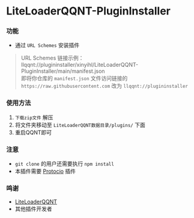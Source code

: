 # LiteLoaderQQNT-PluginInstaller

### 功能
- 通过 `URL Schemes` 安装插件  

> URL Schemes 链接示例：   
llqqnt://plugininstaller/xinyihl/LiteLoaderQQNT-PluginInstaller/main/manifest.json   
即将你仓库的 `manifest.json` 文件访问链接的 `https://raw.githubusercontent.com` 改为 `llqqnt://plugininstaller`

### 使用方法
1. `下载zip文件` 解压
2. 将文件夹移动至 `LiteLoaderQQNT数据目录/plugins/` 下面
3. 重启QQNT即可

### 注意
- `git clone` 的用户还需要执行 `npm install`
- 本插件需要 [Protocio](https://github.com/PRO-2684/protocio) 插件

### 鸣谢
- [LiteLoaderQQNT](https://github.com/mo-jinran/LiteLoaderQQNT) 
- 其他插件开发者